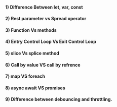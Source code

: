 #### 1) Difference Between let, var, const
#### 2) Rest parameter vs Spread operator 
#### 3) Function Vs methods
#### 4) Entry Control Loop Vs Exit Control Loop
#### 5) slice Vs splice method
#### 6) Call by value VS call by refrence
#### 7) map VS foreach
#### 8) async await VS promises 
#### 9) Difference between debouncing and throttling.
